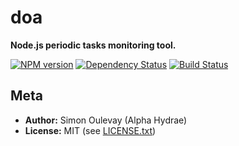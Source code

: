 # doa

**Node.js periodic tasks monitoring tool.**

[![NPM version](https://badge.fury.io/js/doa.svg)](http://badge.fury.io/js/doa)
[![Dependency Status](https://gemnasium.com/AlphaHydrae/doa.svg)](https://gemnasium.com/AlphaHydrae/doa)
[![Build Status](https://travis-ci.org/AlphaHydrae/doa.svg?branch=master)](https://travis-ci.org/AlphaHydrae/doa)

## Meta

* **Author:** Simon Oulevay (Alpha Hydrae)
* **License:** MIT (see [LICENSE.txt](https://raw.github.com/AlphaHydrae/doa/master/LICENSE.txt))

